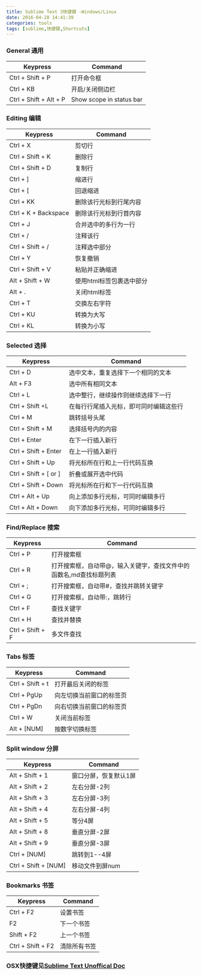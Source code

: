```yaml
---
title: Sublime Text 3快捷键 -Windows/Linux
date: 2016-04-28 14:41:39
categories: tools
tags: [sublime,快捷键,Shortcuts]
---
```

### General 通用

| Keypress | Command |
| --- | --- |
| Ctrl + Shift + P | 打开命令框 |
| Ctrl + KB | 开启/关闭侧边栏 |
| Ctrl + Shift + Alt + P | Show scope in status bar |

<!-- more -->
### Editing 编辑

| Keypress | Command |
| --- | --- |
| Ctrl + X | 剪切行 |
| Ctrl + Shift + K |  删除行 |
| Ctrl + Shift + D |  复制行 |
| Ctrl + ] | 缩进行 |
| Ctrl + [ | 回退缩进 |
| Ctrl + KK | 删除该行光标到行尾内容 |
| Ctrl + K + Backspace | 删除该行光标到行首内容 |
| Ctrl + J | 合并选中的多行为一行 |
| Ctrl + / | 注释该行 |
| Ctrl + Shift + / | 注释选中部分 |
| Ctrl + Y | 恢复撤销 |
| Ctrl + Shift + V| 粘贴并正确缩进 |
| Alt + Shift + W | 使用html标签包裹选中部分 |
| Alt + .| 关闭html标签 |
| Ctrl + T | 交换左右字符 |
| Ctrl + KU | 转换为大写 |
| Ctrl + KL| 转换为小写 |


### Selected 选择

| Keypress | Command |
| --- | --- |
| Ctrl + D | 选中文本，重复选择下一个相同的文本 |
| Alt + F3 | 选中所有相同文本 |
| Ctrl + L | 选中整行，继续操作则继续选择下一行 |
| Ctrl + Shift +L | 在每行行尾插入光标，即可同时编辑这些行 |
| Ctrl + M | 跳转括号头尾 |
| Ctrl + Shift + M | 选择括号内的内容 |
| Ctrl + Enter | 在下一行插入新行 |
| Ctrl + Shift + Enter| 在上一行插入新行 |
| Ctrl + Shift + Up| 将光标所在行和上一行代码互换 |
| Ctrl + Shift + [ or ]| 折叠或展开选中代码 |
| Ctrl + Shift + Down| 将光标所在行和下一行代码互换 |
| Ctrl + Alt + Up| 向上添加多行光标，可同时编辑多行 |
| Ctrl + Alt + Down | 向下添加多行光标，可同时编辑多行 |


### Find/Replace 搜索

| Keypress | Command |
| --- | --- |
| Ctrl + P | 打开搜索框 |
| Ctrl + R | 打开搜索框，自动带@，输入关键字，查找文件中的函数名,md查找标题列表 |
| Ctrl + ; | 打开搜索框，自动带#，查找并跳转关键字 |
| Ctrl + G | 打开搜索框，自动带:，跳转行 |
| Ctrl + F | 查找关键字 |
| Ctrl + H | 查找并替换 |
| Ctrl + Shift + F | 多文件查找 |


### Tabs 标签

| Keypress | Command |
| --- | --- |
| Ctrl + Shift + t | 打开最后关闭的标签 |
| Ctrl + PgUp | 向左切换当前窗口的标签页 |
| Ctrl + PgDn | 向右切换当前窗口的标签页 |
| Ctrl + W | 关闭当前标签 |
| Alt + [NUM] | 按数字切换标签 |


### Split window 分屏

| Keypress | Command |
| --- | --- |
| Alt + Shift + 1 | 窗口分屏，恢复默认1屏 |
| Alt + Shift + 2 | 左右分屏-2列 |
| Alt + Shift + 3 | 左右分屏-3列 |
| Alt + Shift + 4 | 左右分屏-4列 |
| Alt + Shift + 5 | 等分4屏 |
| Alt + Shift + 8 | 垂直分屏-2屏 |
| Alt + Shift + 9 | 垂直分屏-3屏 |
| Ctrl + [NUM] | 跳转到1--4屏 |
| Ctrl + Shift + [NUM] | 移动文件到屏num |


### Bookmarks 书签

| Keypress | Command |
| --- | --- |
| Ctrl + F2 | 设置书签 |
| F2 | 下一个书签 |
| Shift + F2 | 上一个书签 |
| Ctrl + Shift + F2 | 清除所有书签 |

### OSX快捷键见[Sublime Text Unoffical Doc][Doc_Url]



[Doc_Url]:http://docs.sublimetext.info/en/latest/reference/keyboard_shortcuts_osx.html
